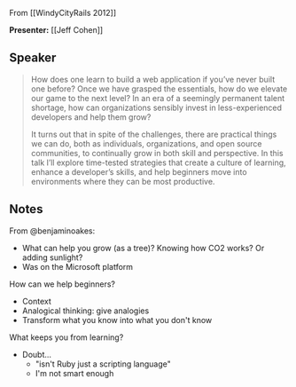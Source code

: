 From [[WindyCityRails 2012]]

**Presenter:** [[Jeff Cohen]]

## Speaker

> How does one learn to build a web application if you’ve never built one before? Once we have grasped the essentials, how do we elevate our game to the next level? In an era of a seemingly permanent talent shortage, how can organizations sensibly invest in less-experienced developers and help them grow?
> 
> It turns out that in spite of the challenges, there are practical things we can do, both as individuals, organizations, and open source communities, to continually grow in both skill and perspective. In this talk I’ll explore time-tested strategies that create a culture of learning, enhance a developer’s skills, and help beginners move into environments where they can be most productive.

## Notes

From @benjaminoakes:

* What can help you grow (as a tree)?  Knowing how CO2 works?  Or adding sunlight?
* Was on the Microsoft platform

How can we help beginners?

* Context
* Analogical thinking: give analogies
* Transform what you know into what you don't know

What keeps you from learning?

* Doubt...
    * "isn't Ruby just a scripting language"
    * I'm not smart enough
